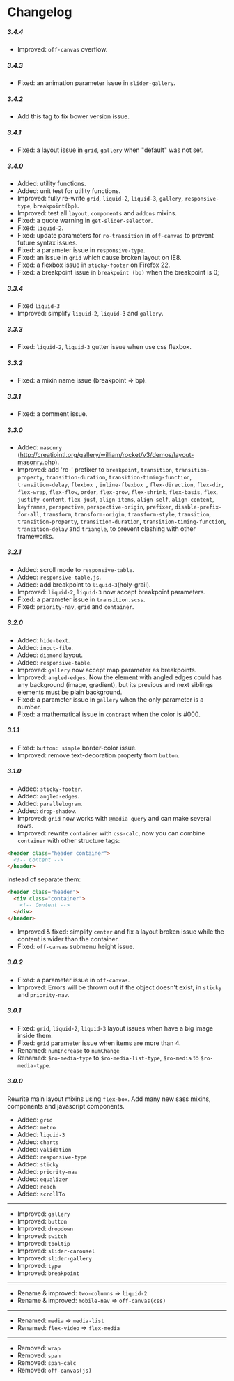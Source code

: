 # Changelog

##### 3.4.4
- Improved: `off-canvas` overflow.

##### 3.4.3
- Fixed: an animation parameter issue in `slider-gallery`.

##### 3.4.2
- Add this tag to fix bower version issue.

##### 3.4.1
- Fixed: a layout issue in `grid`, `gallery` when "default" was not set.

##### 3.4.0
- Added: utility functions.
- Added: unit test for utility functions.
- Improved: fully re-write `grid`, `liquid-2`, `liquid-3`, `gallery`, `responsive-type`, `breakpoint(bp)`.
- Improved: test all `layout`, `components` and `addons` mixins.
- Fixed: a quote warning in `get-slider-selector`.
- Fixed: `liquid-2`.
- Fixed: update parameters for `ro-transition` in `off-canvas` to prevent future syntax issues.
- Fixed: a parameter issue in `responsive-type`.
- Fixed: an issue in `grid` which cause broken layout on IE8.
- Fixed: a flexbox issue in `sticky-footer` on Firefox 22.
- Fixed: a breakpoint issue in `breakpoint (bp)` when the breakpoint is 0;

##### 3.3.4
- Fixed `liquid-3`
- Improved: simplify `liquid-2`, `liquid-3` and `gallery`.

##### 3.3.3
- Fixed: `liquid-2`, `liquid-3` gutter issue when use css flexbox.

##### 3.3.2
- Fixed: a mixin name issue (breakpoint => bp).

##### 3.3.1
- Fixed: a comment issue.

##### 3.3.0
- Added: `masonry` (http://creatiointl.org/gallery/william/rocket/v3/demos/layout-masonry.php).
- Improved: add 'ro-' prefixer to `breakpoint`, `transition`, `transition-property`, `transition-duration`, `transition-timing-function`, `transition-delay`, `flexbox `, `inline-flexbox `, `flex-direction`, `flex-dir`, `flex-wrap`, `flex-flow`, `order`, `flex-grow`, `flex-shrink`, `flex-basis`, `flex`, `justify-content`, `flex-just`, `align-items`, `align-self`, `align-content`, `keyframes`, `perspective`, `perspective-origin`, `prefixer`, `disable-prefix-for-all`, `transform`, `transform-origin`, `transform-style`, `transition`, `transition-property`, `transition-duration`, `transition-timing-function`, `transition-delay` and `triangle`, to prevent clashing with other frameworks.

##### 3.2.1
- Added: scroll mode to `responsive-table`.
- Added: `responsive-table.js`.
- Added: add breakpoint to `liquid-3`(holy-grail).
- Improved: `liquid-2`, `liquid-3` now accept breakpoint parameters.
- Fixed: a parameter issue in `transition.scss`.
- Fixed: `priority-nav`, `grid` and `container`.

##### 3.2.0 
- Added: `hide-text`.
- Added: `input-file`.
- Added: `diamond` layout.
- Added: `responsive-table`.
- Improved: `gallery` now accept map parameter as breakpoints.
- Improved: `angled-edges`. Now the element with angled edges could has any background (image, gradient), but its previous and next siblings elements must be plain background.
- Fixed: a parameter issue in `gallery` when the only parameter is a number.
- Fixed: a mathematical issue in `contrast` when the color is #000.

##### 3.1.1 
- Fixed: `button: simple` border-color issue.
- Improved: remove text-decoration property from `button`.

##### 3.1.0 
- Added: `sticky-footer`.
- Added: `angled-edges`.
- Added: `parallelogram`.
- Added: `drop-shadow`.
- Improved: `grid` now works with `@media query` and can make several rows.
- Improved: rewrite `container` with `css-calc`, now you can combine `container` with other structure tags:
```html
<header class="header container">
  <!-- Content -->
</header>
```
instead of separate them:
``` html
<header class="header">
  <div class="container">
    <!-- Content -->
  </div>
</header>
```
- Improved & fixed: simplify `center` and fix a layout broken issue while the content is wider than the container.
- Fixed: `off-canvas` submenu height issue.

##### 3.0.2 
- Fixed: a parameter issue in `off-canvas`.
- Improved: Errors will be thrown out if the object doesn't exist, in `sticky` and `priority-nav`.

##### 3.0.1 
- Fixed: `grid`, `liquid-2`, `liquid-3` layout issues when have a big image inside them.
- Fixed: `grid` parameter issue when items are more than 4.
- Renamed: `numIncrease` to `numChange`
- Renamed: `$ro-media-type` to `$ro-media-list-type`, `$ro-media` to `$ro-media-type`.

##### 3.0.0 
Rewrite main layout mixins using `flex-box`. Add many new sass mixins, components and javascript components.

- Added: `grid`
- Added: `metro`
- Added: `liquid-3`
- Added: `charts`
- Added: `validation`
- Added: `responsive-type`
- Added: `sticky`
- Added: `priority-nav`
- Added: `equalizer`
- Added: `reach`
- Added: `scrollTo`
- ------------------------------------------------------
- Improved: `gallery`
- Improved: `button`
- Improved: `dropdown`
- Improved: `switch`
- Improved: `tooltip`
- Improved: `slider-carousel`
- Improved: `slider-gallery`
- Improved: `type`
- Improved: `breakpoint`
- ------------------------------------------------------
- Rename & improved: `two-columns` => `liquid-2`
- Rename & improved: `mobile-nav` => `off-canvas(css)`    
- ------------------------------------------------------
- Renamed: `media` => `media-list`
- Renamed: `flex-video` => `flex-media`
- ------------------------------------------------------
- Removed: `wrap`
- Removed: `span`
- Removed: `span-calc`
- Removed: `off-canvas(js)`    